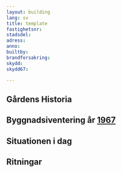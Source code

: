 ```yaml
---
layout: building
lang: sv
title: template
fastighetsnr:
stadsdel:
adress:
anno:
builtby:
brandforsakring:
skydd:
skydd67:

---
```

## Gårdens Historia


## Byggnadsiventering år <a href="/sources/keinanen_karki.pdf">1967</a>


## Situationen i dag


## Ritningar
